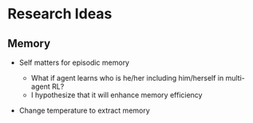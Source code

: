 # Research Ideas

## Memory
* Self matters for episodic memory
    * What if agent learns who is he/her including him/herself in multi-agent RL?
    * I hypothesize that it will enhance memory efficiency

* Change temperature to extract memory
